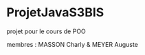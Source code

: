 ProjetJavaS3BIS
===============

projet pour le cours de POO

membres : MASSON Charly & MEYER Auguste
